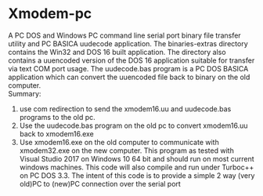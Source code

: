 # Xmodem-pc
A PC DOS and Windows PC command line serial port binary file transfer utility and PC BASICA uudecode application.
The binaries-extras directory contains the Win32 and DOS 16 built application.  The directory also 
contains a uuencoded version of the DOS 16 application suitable for transfer via text COM port usage.
The uudecode.bas program is a PC DOS BASICA application which can convert the uuencoded file back to binary
on the old computer.  
Summary:  
1) use com redirection to send the xmodem16.uu and uudecode.bas programs to the old pc.  
2) Use the uudecode.bas program on the old pc to convert xmodem16.uu back to xmodem16.exe
3) Use xmodem16.exe on the old computer to communicate with xmodem32.exe on the new computer.
This program as tested with Visual Studio 2017 on Windows 10 64 bit and should run on most
current windows machines.  This code will also compile and run under Turboc++ on PC DOS 3.3.
The intent of this code is to provide a simple 2 way (very old)PC to (new)PC connection over 
the serial port

